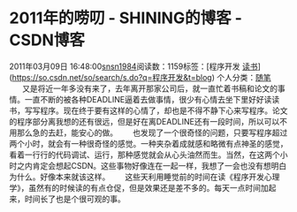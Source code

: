 # 2011年的唠叨 - SHINING的博客 - CSDN博客
2011年03月09日 16:48:00[snsn1984](https://me.csdn.net/snsn1984)阅读数：1159标签：[程序开发																[读书](https://so.csdn.net/so/search/s.do?q=读书&t=blog)](https://so.csdn.net/so/search/s.do?q=程序开发&t=blog)
个人分类：[随笔](https://blog.csdn.net/snsn1984/article/category/144822)
      又是将近一年多没有来了，去年离开那家公司后，就一直忙着书稿和论文的事情。一直不断的被各种DEADLINE逼着去做事情，很少有心情去坐下里好好读读书，写写程序。现在终于要有这样的心情了，却也是不得不静下心来写程序。论文的程序部分离我想的还有很远，但是好在离DEADLINE还有一段时间，所以可以不用那么急的去赶，能安心的做。
      也发现了一个很奇怪的问题，只要写程序超过两个小时，就会有一种很奇怪的感觉。一种夹杂着成就感和略微有点神圣的感觉，看着一行行的代码调试、运行，那种感觉就会从心头油然而生。当然，在这两个小时之内肯定会想起CSDN。这些事物好像连在一起一样，我想了一会也没有想明白为什么。好像本来就该这样。
      这些天利用睡觉前的时间在读《程序开发心理学》，虽然有的时候读的有点仓促，但是效果还是差不多的。每天一点时间加起来，时间长了也是个很可观的事。
